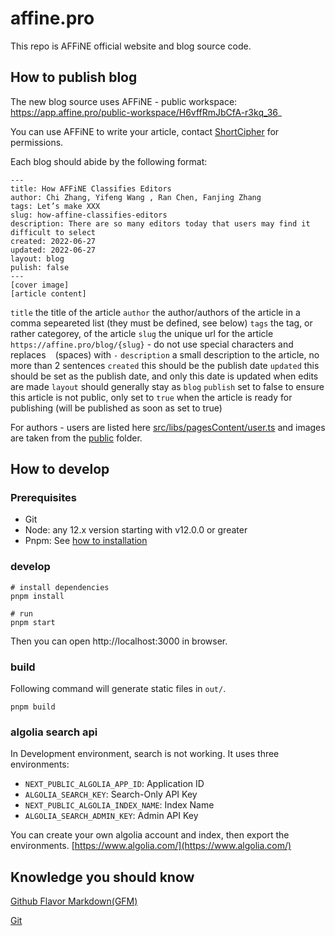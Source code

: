 # affine.pro

This repo is AFFiNE official website and blog source code.

## How to publish blog

The new blog source uses AFFiNE - public workspace: https://app.affine.pro/public-workspace/H6vffRmJbCfA-r3kq_36_

You can use AFFiNE to write your article, contact [ShortCipher](https://github.com/ShortCipher5) for permissions.

Each blog should abide by the following format:
```
---
title: How AFFiNE Classifies Editors
author: Chi Zhang, Yifeng Wang , Ran Chen, Fanjing Zhang
tags: Let’s make XXX
slug: how-affine-classifies-editors
description: There are so many editors today that users may find it difficult to select
created: 2022-06-27
updated: 2022-06-27
layout: blog
pulish: false
---
[cover image]
[article content]
```

`title` the title of the article
`author` the author/authors of the article in a comma sepeareted list (they must be defined, see below)
`tags` the tag, or rather categorey, of the article
`slug` the unique url for the article `https://affine.pro/blog/{slug}` - do not use special characters and replaces ` ` (spaces) with `-`
`description` a small description to the article, no more than 2 sentences
`created` this should be the publish date
`updated` this should be set as the publish date, and only this date is updated when edits are made
`layout` should generally stay as `blog`
`publish` set to false to ensure this article is not public, only set to `true` when the article is ready for publishing (will be published as soon as set to true)

For authors - users are listed here [src/libs/pagesContent/user.ts](src/libs/pagesContent/user.ts) and images are taken from the [public](public) folder.

## How to develop

### Prerequisites

- Git
- Node: any 12.x version starting with v12.0.0 or greater
- Pnpm: See [how to installation](https://pnpm.io/installation)

### develop

```
# install dependencies
pnpm install

# run
pnpm start
```

Then you can open http://localhost:3000 in browser.

### build

Following command will generate static files in `out/`.

```
pnpm build
```
### algolia search api

In Development environment, search is not working. It uses three environments:

* `NEXT_PUBLIC_ALGOLIA_APP_ID`: Application ID
* `ALGOLIA_SEARCH_KEY`: Search-Only API Key
* `NEXT_PUBLIC_ALGOLIA_INDEX_NAME`: Index Name
* `ALGOLIA_SEARCH_ADMIN_KEY`: Admin API Key

You can create your own algolia account and index, then export the environments.
[https://www.algolia.com/](https://www.algolia.com/)

## Knowledge you should know

[Github Flavor Markdown(GFM)](https://github.github.com/gfm/)

[Git](https://git-scm.com/book/en/v2)
